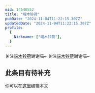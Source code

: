 ```yaml
---
mid: 14540552
title: "端木铃荷"
pubDate: "2024-11-04T11:22:15.307Z"
updatedDate: "2024-11-04T11:22:15.307Z"
profile:
  {
    Nickname: ["端木铃荷"],
  }
---
```


关注[端木铃荷](https://space.bilibili.com/14540552)谢谢喵~ 关注[端木铃荷](https://space.bilibili.com/14540552)谢谢喵~

## 此条目有待补充
你可以在[这里](https://github.com/Yuhanawa/VTuber.ICU-Content/edit/master/v/端木铃荷/index.md)编辑本文
